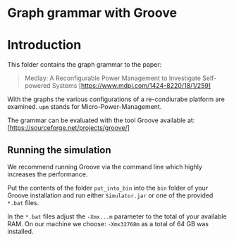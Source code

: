 # Graph grammar with Groove
# Introduction
This folder contains the graph grammar to the paper:
> Medlay: A Reconfigurable Power Management to Investigate Self-powered Systems
[https://www.mdpi.com/1424-8220/18/1/259]

With the graphs the various configurations of a re-condiurabe platform are examined.
`upm` stands for Micro-Power-Management.

The grammar can be evaluated with the tool Groove available at:
[https://sourceforge.net/projects/groove/]


## Running the simulation
We recommend running Groove via the command line which highly increases the performance.

Put the contents of the folder `put_into_bin` into the `bin` folder of your Groove installation
and run either  `Simulator.jar`   or   one of the provided `*.bat` files.

In the `*.bat` files adjust the  `-Xmx...m`  parameter to the total of your available RAM.
On our machine we choose: `-Xmx32768m` as a total of 64 GB was installed.
